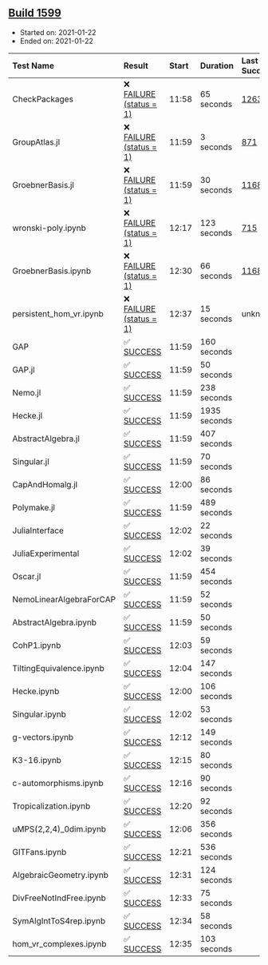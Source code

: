 ## [Build 1599](https://oscarci.mathematik.uni-kl.de/job/oscar-stable/1599/)

* Started on: 2021-01-22
* Ended on: 2021-01-22

| Test Name    | Result | Start | Duration | Last Success | First Failure |
|:-------------|:-------|:------|:---------|:-------------|:--------------|
| CheckPackages | ❌ [FAILURE (status = 1)](https://oscarci.mathematik.uni-kl.de/job/oscar-stable/1599/artifact/logs/build-1599/CheckPackages.log) | 11:58 | 65 seconds | [1263](https://oscarci.mathematik.uni-kl.de/job/oscar-stable/1263/) | [1264](https://oscarci.mathematik.uni-kl.de/job/oscar-stable/1264/) |
| GroupAtlas.jl | ❌ [FAILURE (status = 1)](https://oscarci.mathematik.uni-kl.de/job/oscar-stable/1599/artifact/logs/build-1599/GroupAtlas.jl.log) | 11:59 | 3 seconds | [871](https://oscarci.mathematik.uni-kl.de/job/oscar-stable/871/) | [872](https://oscarci.mathematik.uni-kl.de/job/oscar-stable/872/) |
| GroebnerBasis.jl | ❌ [FAILURE (status = 1)](https://oscarci.mathematik.uni-kl.de/job/oscar-stable/1599/artifact/logs/build-1599/GroebnerBasis.jl.log) | 11:59 | 30 seconds | [1168](https://oscarci.mathematik.uni-kl.de/job/oscar-stable/1168/) | [1169](https://oscarci.mathematik.uni-kl.de/job/oscar-stable/1169/) |
| wronski-poly.ipynb | ❌ [FAILURE (status = 1)](https://oscarci.mathematik.uni-kl.de/job/oscar-stable/1599/artifact/logs/build-1599/wronski-poly.ipynb.log) | 12:17 | 123 seconds | [715](https://oscarci.mathematik.uni-kl.de/job/oscar-stable/715/) | [716](https://oscarci.mathematik.uni-kl.de/job/oscar-stable/716/) |
| GroebnerBasis.ipynb | ❌ [FAILURE (status = 1)](https://oscarci.mathematik.uni-kl.de/job/oscar-stable/1599/artifact/logs/build-1599/GroebnerBasis.ipynb.log) | 12:30 | 66 seconds | [1168](https://oscarci.mathematik.uni-kl.de/job/oscar-stable/1168/) | [1169](https://oscarci.mathematik.uni-kl.de/job/oscar-stable/1169/) |
| persistent_hom_vr.ipynb | ❌ [FAILURE (status = 1)](https://oscarci.mathematik.uni-kl.de/job/oscar-stable/1599/artifact/logs/build-1599/persistent_hom_vr.ipynb.log) | 12:37 | 15 seconds | unknown | unknown |
| GAP | ✅ [SUCCESS](https://oscarci.mathematik.uni-kl.de/job/oscar-stable/1599/artifact/logs/build-1599/GAP.log) | 11:59 | 160 seconds |  |  |
| GAP.jl | ✅ [SUCCESS](https://oscarci.mathematik.uni-kl.de/job/oscar-stable/1599/artifact/logs/build-1599/GAP.jl.log) | 11:59 | 50 seconds |  |  |
| Nemo.jl | ✅ [SUCCESS](https://oscarci.mathematik.uni-kl.de/job/oscar-stable/1599/artifact/logs/build-1599/Nemo.jl.log) | 11:59 | 238 seconds |  |  |
| Hecke.jl | ✅ [SUCCESS](https://oscarci.mathematik.uni-kl.de/job/oscar-stable/1599/artifact/logs/build-1599/Hecke.jl.log) | 11:59 | 1935 seconds |  |  |
| AbstractAlgebra.jl | ✅ [SUCCESS](https://oscarci.mathematik.uni-kl.de/job/oscar-stable/1599/artifact/logs/build-1599/AbstractAlgebra.jl.log) | 11:59 | 407 seconds |  |  |
| Singular.jl | ✅ [SUCCESS](https://oscarci.mathematik.uni-kl.de/job/oscar-stable/1599/artifact/logs/build-1599/Singular.jl.log) | 11:59 | 70 seconds |  |  |
| CapAndHomalg.jl | ✅ [SUCCESS](https://oscarci.mathematik.uni-kl.de/job/oscar-stable/1599/artifact/logs/build-1599/CapAndHomalg.jl.log) | 12:00 | 86 seconds |  |  |
| Polymake.jl | ✅ [SUCCESS](https://oscarci.mathematik.uni-kl.de/job/oscar-stable/1599/artifact/logs/build-1599/Polymake.jl.log) | 11:59 | 489 seconds |  |  |
| JuliaInterface | ✅ [SUCCESS](https://oscarci.mathematik.uni-kl.de/job/oscar-stable/1599/artifact/logs/build-1599/JuliaInterface.log) | 12:02 | 22 seconds |  |  |
| JuliaExperimental | ✅ [SUCCESS](https://oscarci.mathematik.uni-kl.de/job/oscar-stable/1599/artifact/logs/build-1599/JuliaExperimental.log) | 12:02 | 39 seconds |  |  |
| Oscar.jl | ✅ [SUCCESS](https://oscarci.mathematik.uni-kl.de/job/oscar-stable/1599/artifact/logs/build-1599/Oscar.jl.log) | 11:59 | 454 seconds |  |  |
| NemoLinearAlgebraForCAP | ✅ [SUCCESS](https://oscarci.mathematik.uni-kl.de/job/oscar-stable/1599/artifact/logs/build-1599/NemoLinearAlgebraForCAP.log) | 11:59 | 52 seconds |  |  |
| AbstractAlgebra.ipynb | ✅ [SUCCESS](https://oscarci.mathematik.uni-kl.de/job/oscar-stable/1599/artifact/logs/build-1599/AbstractAlgebra.ipynb.log) | 11:59 | 50 seconds |  |  |
| CohP1.ipynb | ✅ [SUCCESS](https://oscarci.mathematik.uni-kl.de/job/oscar-stable/1599/artifact/logs/build-1599/CohP1.ipynb.log) | 12:03 | 59 seconds |  |  |
| TiltingEquivalence.ipynb | ✅ [SUCCESS](https://oscarci.mathematik.uni-kl.de/job/oscar-stable/1599/artifact/logs/build-1599/TiltingEquivalence.ipynb.log) | 12:04 | 147 seconds |  |  |
| Hecke.ipynb | ✅ [SUCCESS](https://oscarci.mathematik.uni-kl.de/job/oscar-stable/1599/artifact/logs/build-1599/Hecke.ipynb.log) | 12:00 | 106 seconds |  |  |
| Singular.ipynb | ✅ [SUCCESS](https://oscarci.mathematik.uni-kl.de/job/oscar-stable/1599/artifact/logs/build-1599/Singular.ipynb.log) | 12:02 | 53 seconds |  |  |
| g-vectors.ipynb | ✅ [SUCCESS](https://oscarci.mathematik.uni-kl.de/job/oscar-stable/1599/artifact/logs/build-1599/g-vectors.ipynb.log) | 12:12 | 149 seconds |  |  |
| K3-16.ipynb | ✅ [SUCCESS](https://oscarci.mathematik.uni-kl.de/job/oscar-stable/1599/artifact/logs/build-1599/K3-16.ipynb.log) | 12:15 | 80 seconds |  |  |
| c-automorphisms.ipynb | ✅ [SUCCESS](https://oscarci.mathematik.uni-kl.de/job/oscar-stable/1599/artifact/logs/build-1599/c-automorphisms.ipynb.log) | 12:16 | 90 seconds |  |  |
| Tropicalization.ipynb | ✅ [SUCCESS](https://oscarci.mathematik.uni-kl.de/job/oscar-stable/1599/artifact/logs/build-1599/Tropicalization.ipynb.log) | 12:20 | 92 seconds |  |  |
| uMPS(2,2,4)_0dim.ipynb | ✅ [SUCCESS](https://oscarci.mathematik.uni-kl.de/job/oscar-stable/1599/artifact/logs/build-1599/uMPS-2-2-4-_0dim.ipynb.log) | 12:06 | 356 seconds |  |  |
| GITFans.ipynb | ✅ [SUCCESS](https://oscarci.mathematik.uni-kl.de/job/oscar-stable/1599/artifact/logs/build-1599/GITFans.ipynb.log) | 12:21 | 536 seconds |  |  |
| AlgebraicGeometry.ipynb | ✅ [SUCCESS](https://oscarci.mathematik.uni-kl.de/job/oscar-stable/1599/artifact/logs/build-1599/AlgebraicGeometry.ipynb.log) | 12:31 | 124 seconds |  |  |
| DivFreeNotIndFree.ipynb | ✅ [SUCCESS](https://oscarci.mathematik.uni-kl.de/job/oscar-stable/1599/artifact/logs/build-1599/DivFreeNotIndFree.ipynb.log) | 12:33 | 75 seconds |  |  |
| SymAlgIntToS4rep.ipynb | ✅ [SUCCESS](https://oscarci.mathematik.uni-kl.de/job/oscar-stable/1599/artifact/logs/build-1599/SymAlgIntToS4rep.ipynb.log) | 12:34 | 58 seconds |  |  |
| hom_vr_complexes.ipynb | ✅ [SUCCESS](https://oscarci.mathematik.uni-kl.de/job/oscar-stable/1599/artifact/logs/build-1599/hom_vr_complexes.ipynb.log) | 12:35 | 103 seconds |  |  |
